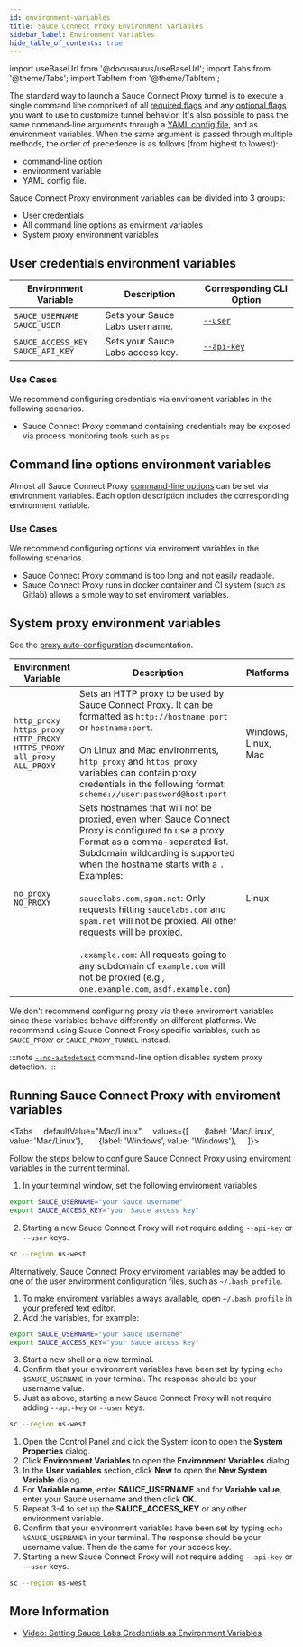 ```yaml
---
id: environment-variables
title: Sauce Connect Proxy Environment Variables
sidebar_label: Environment Variables
hide_table_of_contents: true
---
```

import useBaseUrl from '@docusaurus/useBaseUrl';
import Tabs from '@theme/Tabs';
import TabItem from '@theme/TabItem';


The standard way to launch a Sauce Connect Proxy tunnel is to execute a single command line comprised of all [required flags](/dev/cli/sauce-connect-proxy/#main) and any [optional flags](/dev/cli/sauce-connect-proxy/) you want to use to customize tunnel behavior.
It's also possible to pass the same command-line arguments through a [YAML config file](/secure-connections/sauce-connect/setup-configuration/yaml-config/), and as environment variables.
When the same argument is passed through multiple methods, the order of precedence is as follows (from highest to lowest):
* command-line option
* environment variable
* YAML config file.

Sauce Connect Proxy environment variables can be divided into 3 groups:

* User credentials
* All command line options as envirment variables
* System proxy environment variables


## User credentials environment variables


| Environment Variable                   | Description                      | Corresponding CLI Option                               |
|----------------------------------------|----------------------------------|--------------------------------------------------------|
| `SAUCE_USERNAME`<br/>`SAUCE_USER`      | Sets your Sauce Labs username.   | [`--user`](/dev/cli/sauce-connect-proxy/#--user)       |
| `SAUCE_ACCESS_KEY`<br/>`SAUCE_API_KEY` | Sets your Sauce Labs access key. | [`--api-key`](/dev/cli/sauce-connect-proxy/#--api-key) |

### Use Cases

We recommend configuring credentials via enviroment variables in the following scenarios.

* Sauce Connect Proxy command containing credentials may be exposed via process monitoring tools such as `ps`.


## Command line options environment variables

Almost all Sauce Connect Proxy [command-line options](/dev/cli/sauce-connect-proxy) can be set via environment variables.
Each option description includes the corresponding environment variable.

### Use Cases

We recommend configuring options via enviroment variables in the following scenarios.

* Sauce Connect Proxy command is too long and not easily readable.
* Sauce Connect Proxy runs in docker container and CI system (such as Gitlab) allows a simple way to set enviroment variables.


## System proxy environment variables

See the [proxy auto-configuration](/secure-connections/sauce-connect/setup-configuration/additional-proxies/#proxy-auto-configuration-automatic) documentation.

| Environment Variable                                                                              | Description                                                                                                                                                                                                                                                                                                                                                                                                                                                                                                              | Platforms           |
|---------------------------------------------------------------------------------------------------|--------------------------------------------------------------------------------------------------------------------------------------------------------------------------------------------------------------------------------------------------------------------------------------------------------------------------------------------------------------------------------------------------------------------------------------------------------------------------------------------------------------------------|---------------------|
| `http_proxy`<br/>`https_proxy`<br/>`HTTP_PROXY`<br/>`HTTPS_PROXY`<br/>`all_proxy`<br/>`ALL_PROXY` | Sets an HTTP proxy to be used by Sauce Connect Proxy. It can be formatted as `http://hostname:port` or `hostname:port`.<br/><br/>On Linux and Mac environments, `http_proxy` and `https_proxy` variables can contain proxy credentials in the following format: `scheme://user:password@host:port`                                                                                                                                                                                                                       | Windows, Linux, Mac |
| `no_proxy`<br/>`NO_PROXY`                                                                         | Sets hostnames that will not be proxied, even when Sauce Connect Proxy is configured to use a proxy. Format as a comma-separated list. Subdomain wildcarding is supported when the hostname starts with a `.` Examples:<br/><br/>`saucelabs.com,spam.net`: Only requests hitting `saucelabs.com` and `spam.net` will not be proxied. All other requests will be proxied.<br/><br/>`.example.com`: All requests going to any subdomain of `example.com` will not be proxied (e.g., `one.example.com`, `asdf.example.com`) | Linux               |


We don't recommend configuring proxy via these enviroment variables since these variables behave differently on different platforms.
We recommend using Sauce Connect Proxy specific variables, such as `SAUCE_PROXY` or `SAUCE_PROXY_TUNNEL` instead.

:::note
[`--no-autodetect`](/dev/cli/sauce-connect-proxy/#--no-autodetect) command-line option disables system proxy detection.
:::


## Running Sauce Connect Proxy with enviroment variables

  <Tabs
      defaultValue="Mac/Linux"
      values={[
        {label: 'Mac/Linux', value: 'Mac/Linux'},
        {label: 'Windows', value: 'Windows'},
      ]}>

<TabItem value="Mac/Linux">

Follow the steps below to configure Sauce Connect Proxy using enviroment variables in the current terminal.

1. In your terminal window, set the following enviroment variables
  ```bash
  export SAUCE_USERNAME="your Sauce username"
  export SAUCE_ACCESS_KEY="your Sauce access key"
  ```
2. Starting a new Sauce Connect Proxy will not require adding `--api-key` or `--user` keys.
  ```bash
  sc --region us-west
  ```

Alternatively, Sauce Connect Proxy enviroment variables may be added to one of the user environment configuration files, such as `~/.bash_profile`.

1. To make enviroment variables always available, open `~/.bash_profile` in your prefered text editor.
2. Add the variables, for example:
 ```bash
 export SAUCE_USERNAME="your Sauce username"
 export SAUCE_ACCESS_KEY="your Sauce access key"
 ```
3. Start a new shell or a new terminal.
4. Confirm that your environment variables have been set by typing `echo $SAUCE_USERNAME` in your terminal. The response should be your username value.
5. Just as above, starting a new Sauce Connect Proxy will not require adding `--api-key` or `--user` keys.
 ```bash
 sc --region us-west
 ```

</TabItem>
<TabItem value="Windows">

1. Open the Control Panel and click the System icon to open the **System Properties** dialog.
2. Click **Environment Variables** to open the **Environment Variables** dialog.
3. In the **User variables** section, click **New** to open the **New System Variable** dialog.
4. For **Variable name**, enter **SAUCE_USERNAME** and for **Variable value**, enter your Sauce username and then click **OK**.
5. Repeat 3-4 to set up the **SAUCE_ACCESS_KEY** or any other environment variable.
6. Confirm that your environment variables have been set by typing `echo %SAUCE_USERNAME%` in your terminal. The response should be your username value. Then do the same for your access key.
7. Starting a new Sauce Connect Proxy will not require adding `--api-key` or `--user` keys.
 ```bash
 sc --region us-west
 ```

</TabItem>
</Tabs>


## More Information

* [Video: Setting Sauce Labs Credentials as Environment Variables](https://www.youtube.com/watch?v=3K1Eu0eTha8)
